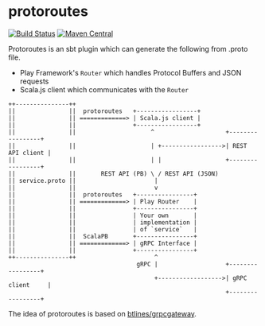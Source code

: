 # protoroutes

[![Build Status](https://travis-ci.org/hirofumi/protoroutes.svg?branch=master)](https://travis-ci.org/hirofumi/protoroutes)
[![Maven Central](https://maven-badges.herokuapp.com/maven-central/com.github.hirofumi/sbt-protoroutes/badge.svg)](http://search.maven.org/#search%7Cga%7C1%7Cg%3A%22com.github.hirofumi%22%20protoroutes)

Protoroutes is an sbt plugin which can generate the following from .proto file.

* Play Framework's `Router` which handles Protocol Buffers and JSON requests
* Scala.js client which communicates with the `Router`

```
++---------------++
||               ||  protoroutes   +-----------------+
||               || =============> | Scala.js client |
||               ||                +-----------------+
||               ||                     ^                    +-----------------+
||               ||                     | +----------------->| REST API client |
||               ||                     | |                  +-----------------+
||               ||       REST API (PB) \ / REST API (JSON)
|| service.proto ||                      |
||               ||                      v
||               ||  protoroutes   +----------------+
||               || =============> | Play Router    |
||               ||                +----------------+
||               ||                | Your own       |
||               ||                | implementation |
||               ||                | of `service`   |
||               ||  ScalaPB       +----------------+
||               || =============> | gRPC Interface |
||               ||                +----------------+
++---------------++                      ^
                                    gRPC |                   +-----------------+
                                         +------------------>| gRPC client     |
                                                             +-----------------+
```

The idea of protoroutes is based on [btlines/grpcgateway](https://github.com/btlines/grpcgateway).
